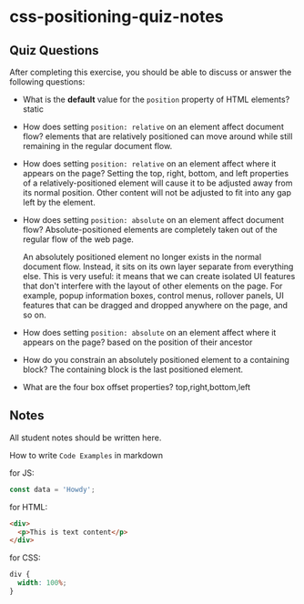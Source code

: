 # css-positioning-quiz-notes

## Quiz Questions

After completing this exercise, you should be able to discuss or answer the following questions:

- What is the **default** value for the `position` property of HTML elements?
  static

- How does setting `position: relative` on an element affect document flow?
  elements that are relatively positioned can move around while still remaining in the regular document flow.

- How does setting `position: relative` on an element affect where it appears on the page?
  Setting the top, right, bottom, and left properties of a relatively-positioned element will cause it to be adjusted away from its normal position. Other content will not be adjusted to fit into any gap left by the element.

- How does setting `position: absolute` on an element affect document flow?
  Absolute-positioned elements are completely taken out of the regular flow of the web page.

  An absolutely positioned element no longer exists in the normal document flow. Instead, it sits on its own layer separate from everything else. This is very useful: it means that we can create isolated UI features that don't interfere with the layout of other elements on the page. For example, popup information boxes, control menus, rollover panels, UI features that can be dragged and dropped anywhere on the page, and so on.

- How does setting `position: absolute` on an element affect where it appears on the page?
  based on the position of their ancestor
- How do you constrain an absolutely positioned element to a containing block?
  The containing block is the last positioned element.
- What are the four box offset properties?
  top,right,bottom,left

## Notes

All student notes should be written here.

How to write `Code Examples` in markdown

for JS:

```javascript
const data = 'Howdy';
```

for HTML:

```html
<div>
  <p>This is text content</p>
</div>
```

for CSS:

```css
div {
  width: 100%;
}
```
